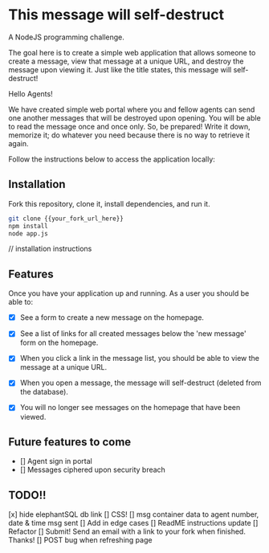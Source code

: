 # This message will self-destruct

A NodeJS programming challenge.

The goal here is to create a simple web application that allows someone to create a message, view that message at a unique URL, and destroy the message upon viewing it. Just like the title states, this message will self-destruct!


Hello Agents!


We have created simple web portal where you and fellow agents can send one another messages that will be destroyed upon opening. You will be able to read the message once and once only. So, be prepared! Write it down, memorize it; do whatever you need because there is no way to retrieve it again.

Follow the instructions below to access the application locally:

## Installation

Fork this repository, clone it, install dependencies, and run it.

``` bash
git clone {{your_fork_url_here}}
npm install
node app.js
```
// installation instructions


## Features

Once you have your application up and running. As a user you should be able to:

- [x] See a form to create a new message on the homepage.
- [x] See a list of links for all created messages below the 'new message' form on the homepage.
- [x] When you click a link in the message list, you should be able to view the message at a unique URL.
- [x] When you open a message, the message will self-destruct (deleted from the database).
- [x] You will no longer see messages on the homepage that have been viewed.


## Future features to come
- [] Agent sign in portal
- [] Messages ciphered upon security breach

## TODO!!
[x] hide elephantSQL db link
[] CSS!
[] msg container data to agent number, date & time msg sent
[] Add in edge cases
[] ReadME instructions update
[] Refactor
[] Submit! Send an email with a link to your fork when finished. Thanks!
[] POST bug when refreshing page